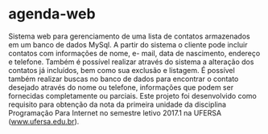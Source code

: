 # agenda-web
Sistema web para gerenciamento de uma lista de contatos armazenados em um banco de dados MySql.
A partir do sistema o cliente pode incluir contatos com informações de nome, e- mail, data de nascimento, endereço e telefone. Também é possível realizar através do sistema a alteração dos contatos já incluídos, bem como sua exclusão e listagem. É possível também realizar buscas no banco de dados para encontrar o contato desejado através do nome ou telefone, informações que podem ser fornecidas completamente ou parciais. Este projeto foi desenvolvido como requisito para obtenção da nota da primeira unidade da disciplina Programação Para Internet no semestre letivo 2017.1 na UFERSA (www.ufersa.edu.br).

